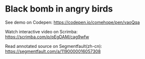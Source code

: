 # Black bomb in angry birds

See demo on Codepen: https://codepen.io/comehope/pen/vaoQqa

Watch interactive video on Scrimba: https://scrimba.com/p/pEgDAM/cag9wfw

Read annotated source on Segmentfault(zh-cn): https://segmentfault.com/a/1190000016057308